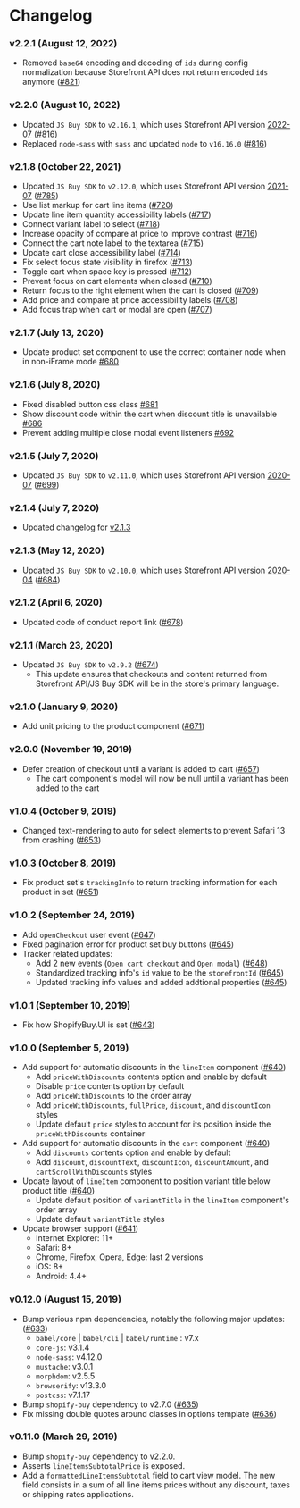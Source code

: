 # Changelog

### v2.2.1 (August 12, 2022)

- Removed `base64` encoding and decoding of `ids` during config normalization because Storefront API does not return encoded `ids` anymore ([#821](https://github.com/Shopify/buy-button-js/pull/821))

### v2.2.0 (August 10, 2022)

- Updated `JS Buy SDK` to `v2.16.1`, which uses Storefront API version [2022-07](https://shopify.dev/concepts/about-apis/versioning/release-notes/2022-07) ([#816](https://github.com/Shopify/buy-button-js/pull/816))
- Replaced `node-sass` with `sass` and updated `node` to `v16.16.0` ([#816](https://github.com/Shopify/buy-button-js/pull/816))

### v2.1.8 (October 22, 2021)

- Updated `JS Buy SDK` to `v2.12.0`, which uses Storefront API version [2021-07](https://shopify.dev/concepts/about-apis/versioning/release-notes/2021-07) ([#785](https://github.com/Shopify/buy-button-js/pull/785))
- Use list markup for cart line items ([#720](https://github.com/Shopify/buy-button-js/pull/720))
- Update line item quantity accessibility labels ([#717](https://github.com/Shopify/buy-button-js/pull/717))
- Connect variant label to select ([#718](https://github.com/Shopify/buy-button-js/pull/718))
- Increase opacity of compare at price to improve contrast ([#716](https://github.com/Shopify/buy-button-js/pull/716))
- Connect the cart note label to the textarea ([#715](https://github.com/Shopify/buy-button-js/pull/715))
- Update cart close accessibility label ([#714](https://github.com/Shopify/buy-button-js/pull/714))
- Fix select focus state visibility in firefox ([#713](https://github.com/Shopify/buy-button-js/pull/713))
- Toggle cart when space key is pressed ([#712](https://github.com/Shopify/buy-button-js/pull/712))
- Prevent focus on cart elements when closed ([#710](https://github.com/Shopify/buy-button-js/pull/710))
- Return focus to the right element when the cart is closed ([#709](https://github.com/Shopify/buy-button-js/pull/709))
- Add price and compare at price accessibility labels ([#708](https://github.com/Shopify/buy-button-js/pull/708))
- Add focus trap when cart or modal are open ([#707](https://github.com/Shopify/buy-button-js/pull/707))

### v2.1.7 (July 13, 2020)

- Update product set component to use the correct container node when in non-iFrame mode [#680](https://github.com/Shopify/buy-button-js/pull/680)

### v2.1.6 (July 8, 2020)

- Fixed disabled button css class [#681](https://github.com/shopify/buy-button-js/pull/681)
- Show discount code within the cart when discount title is unavailable [#686](https://github.com/Shopify/buy-button-js/pull/686)
- Prevent adding multiple close modal event listeners [#692](https://github.com/shopify/buy-button-js/pull/692)

### v2.1.5 (July 7, 2020)

- Updated `JS Buy SDK` to `v2.11.0`, which uses Storefront API version [2020-07](https://shopify.dev/concepts/about-apis/versioning/release-notes/2020-07) ([#699](https://github.com/Shopify/buy-button-js/pull/699))

### v2.1.4 (July 7, 2020)

- Updated changelog for [v2.1.3](https://github.com/Shopify/buy-button-js/pull/685)

### v2.1.3 (May 12, 2020)

- Updated `JS Buy SDK` to `v2.10.0`, which uses Storefront API version [2020-04](https://shopify.dev/concepts/about-apis/versioning/release-notes/2020-04) ([#684](https://github.com/Shopify/buy-button-js/pull/684))

### v2.1.2 (April 6, 2020)

- Updated code of conduct report link ([#678](https://github.com/Shopify/buy-button-js/pull/678))

### v2.1.1 (March 23, 2020)

- Updated `JS Buy SDK` to `v2.9.2` ([#674](https://github.com/Shopify/buy-button-js/pull/674))
  - This update ensures that checkouts and content returned from Storefront API/JS Buy SDK will be in the store's primary language.

### v2.1.0 (January 9, 2020)

- Add unit pricing to the product component ([#671](https://github.com/Shopify/buy-button-js/pull/671))

### v2.0.0 (November 19, 2019)

- Defer creation of checkout until a variant is added to cart ([#657](https://github.com/Shopify/buy-button-js/pull/657))
  - The cart component's model will now be null until a variant has been added to the cart

### v1.0.4 (October 9, 2019)

- Changed text-rendering to auto for select elements to prevent Safari 13 from crashing ([#653](https://github.com/Shopify/buy-button-js/pull/653))

### v1.0.3 (October 8, 2019)

- Fix product set's `trackingInfo` to return tracking information for each product in set ([#651](https://github.com/Shopify/buy-button-js/pull/651))

### v1.0.2 (September 24, 2019)

- Add `openCheckout` user event ([#647](https://github.com/Shopify/buy-button-js/pull/647))
- Fixed pagination error for product set buy buttons ([#645](https://github.com/Shopify/buy-button-js/pull/645))
- Tracker related updates:
  - Add 2 new events (`Open cart checkout` and `Open modal`) ([#648](https://github.com/Shopify/buy-button-js/pull/648))
  - Standardized tracking info's `id` value to be the `storefrontId` ([#645](https://github.com/Shopify/buy-button-js/pull/645))
  - Updated tracking info values and added addtional properties ([#645](https://github.com/Shopify/buy-button-js/pull/645))

### v1.0.1 (September 10, 2019)

- Fix how ShopifyBuy.UI is set ([#643](https://github.com/Shopify/buy-button-js/pull/643))

### v1.0.0 (September 5, 2019)

- Add support for automatic discounts in the `lineItem` component ([#640](https://github.com/Shopify/buy-button-js/pull/640))
  - Add `priceWithDiscounts` contents option and enable by default
  - Disable `price` contents option by default
  - Add `priceWithDiscounts` to the order array
  - Add `priceWithDiscounts`, `fullPrice`, `discount`, and `discountIcon` styles
  - Update default `price` styles to account for its position inside the `priceWithDiscounts` container
- Add support for automatic discounts in the `cart` component ([#640](https://github.com/Shopify/buy-button-js/pull/640))
  - Add `discounts` contents option and enable by default
  - Add `discount`, `discountText`, `discountIcon`, `discountAmount`, and `cartScrollWithDiscounts` styles
- Update layout of `lineItem` component to position variant title below product title ([#640](https://github.com/Shopify/buy-button-js/pull/640))
  - Update default position of `variantTitle` in the `lineItem` component's order array
  - Update default `variantTitle` styles
- Update browser support ([#641](https://github.com/Shopify/buy-button-js/pull/641))
  - Internet Explorer: 11+
  - Safari: 8+
  - Chrome, Firefox, Opera, Edge: last 2 versions
  - iOS: 8+
  - Android: 4.4+

### v0.12.0 (August 15, 2019)

- Bump various npm dependencies, notably the following major updates: ([#633](https://github.com/Shopify/buy-button-js/pull/633))
  - `babel/core` | `babel/cli` | `babel/runtime` : v7.x
  - `core-js`: v3.1.4
  - `node-sass`: v4.12.0
  - `mustache`: v3.0.1
  - `morphdom`: v2.5.5
  - `browserify`: v13.3.0
  - `postcss`: v7.1.17
- Bump `shopify-buy` dependency to v2.7.0 ([#635](https://github.com/Shopify/buy-button-js/pull/635))
- Fix missing double quotes around classes in options template ([#636](https://github.com/Shopify/buy-button-js/pull/636))

### v0.11.0 (March 29, 2019)

- Bump `shopify-buy` dependency to v2.2.0.
- Asserts `lineItemsSubtotalPrice` is exposed.
- Add a `formattedLineItemsSubtotal` field to cart view model. The new field consists in a sum of all line items prices without any discount, taxes or shipping rates applications.
